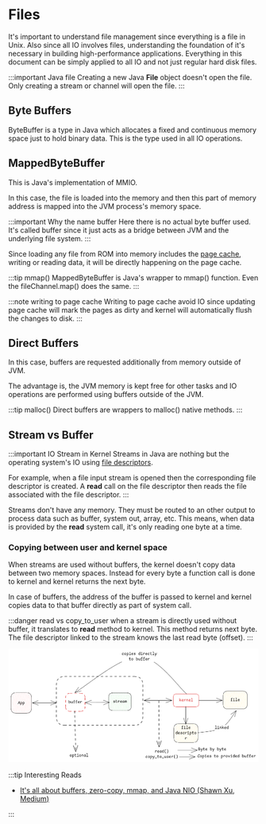 # Files

It's important to understand file management since everything is a file in Unix.
Also since all IO involves files, understanding the foundation of it's necessary in building
high-performance applications.
Everything in this document can be simply applied to all IO and not just regular hard disk files.

:::important Java file
Creating a new Java **File** object doesn't open the file.
Only creating a stream or channel will open the file.
:::

## Byte Buffers

ByteBuffer is a type in Java which allocates a fixed and continuous memory space
just to hold binary data. This is the type used in all IO operations.

## MappedByteBuffer

This is Java's implementation of MMIO.

In this case, the file is loaded into the memory and
then this part of memory address is mapped into the JVM process's memory space.

:::important Why the name buffer
Here there is no actual byte buffer used.
It's called buffer since it just acts as a bridge between JVM and the underlying file system.
:::

Since loading any file from ROM into memory includes the [page cache](../linux/memory-paging.md#swapping),
writing or reading data, it will be directly happening on the page cache.

:::tip mmap()
MappedByteBuffer is Java's wrapper to mmap() function.
Even the fileChannel.map() does the same.
:::

:::note writing to page cache
Writing to page cache avoid IO since updating page cache will mark the pages as dirty and
kernel will automatically flush the changes to disk.
:::

## Direct Buffers

In this case, buffers are requested additionally from memory outside of JVM.

The advantage is, the JVM memory is kept free for other tasks
and IO operations are performed using buffers outside of the JVM.

:::tip malloc()
Direct buffers are wrappers to malloc() native methods.
:::

## Stream vs Buffer

:::important IO Stream in Kernel
Streams in Java are nothing but the operating system's IO using [file descriptors](../storage/file-descriptors.md).

For example, when a file input stream is opened then the corresponding file descriptor is created.
A **read** call on the file descriptor then reads the file associated with the file descriptor.
:::

Streams don't have any memory. They must be routed to an other output to process data such as
buffer, system out, array, etc.
This means, when data is provided by the **read** system call, it's only reading one byte at a time.

### Copying between user and kernel space

When streams are used without buffers,
the kernel doesn't copy data between two memory spaces.
Instead for every byte a function call is done to kernel and kernel returns the next byte.

In case of buffers, the address of the buffer is passed to kernel and kernel copies data to that
buffer directly as part of system call.

:::danger read vs copy_to_user
when a stream is directly used without buffer, it translates to **read** method to kernel.
This method returns next byte.
The file descriptor linked to the stream knows the last read byte (offset).
:::

![stream and buffer](../../static/img/file-stream-buffer.excalidraw.png)

:::tip Interesting Reads

- [It's all about buffers, zero-copy, mmap, and Java NIO (Shawn Xu, Medium)](https://shawn-xu.medium.com/its-all-about-buffers-zero-copy-mmap-and-java-nio-50f2a1bfc05c)

:::
